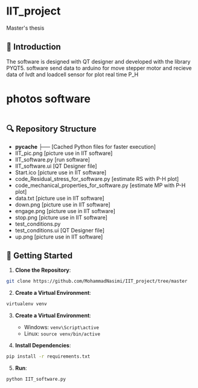 # IIT_project
Master's thesis

## 📌 Introduction
The software is designed with QT designer and developed  with the library PYQT5.
software send data to arduino for move stepper motor and recieve data of lvdt and loadcell sensor for plot real time P_H

# photos software
<div>
  <img src="https://github.com/MohammadNasimi/IIT_project/assets/79702544/4d747695-dc4c-4bc0-89c6-721f8770d52b" alt=""/>
  <img src="https://github.com/MohammadNasimi/IIT_project/assets/79702544/2ca9798b-dc46-4fb4-9a1e-9757988b45a9" alt="" align="right"/>
  <img src="https://github.com/MohammadNasimi/IIT_project/assets/79702544/368cea5c-1c39-44bd-888a-a7a0a842a3a7" alt="" align="right"/>
</div>

## 🔍 Repository Structure
- __pycache__
  ├── [Cached Python files for faster execution]
- IIT_pic.png [picture use in IIT software]
- IIT_software.py [run software]
- IIT_software.ui [QT Designer file]
- Start.ico [picture use in IIT software]
- code_Residual_stress_for_software.py [estimate RS with P-H plot]
- code_mechanical_properties_for_software.py [estimate MP with P-H plot]
- data.txt [picture use in IIT software]
- down.png [picture use in IIT software]
- engage.png [picture use in IIT software]
- stop.png [picture use in IIT software]
- test_conditions.py
- test_conditions.ui [QT Designer file]
- up.png [picture use in IIT software]


## 🚀 Getting Started

1. **Clone the Repository**:
```bash
git clone https://github.com/MohammadNasimi/IIT_project/tree/master
```

2. **Create a Virtual Environment**:
```bash
virtualenv venv
```

3. **Create a Virtual Environment**:
   * Windows: `venv\Script\active`
   * Linux: `source venv/bin/active`

4. **Install Dependencies**:
```bash
pip install -r requirements.txt
```

5. **Run**:
```bash
python IIT_software.py
```
